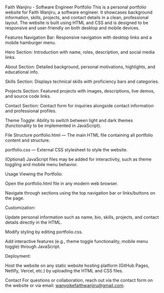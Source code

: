 Faith Wanjiru - Software Engineer Portfolio
This is a personal portfolio website for Faith Wanjiru, a software engineer. It showcases background information, skills, projects, and contact details in a clean, professional layout. The website is built using HTML and CSS and is designed to be responsive and user-friendly on both desktop and mobile devices.

Features
Navigation Bar: Responsive navigation with desktop links and a mobile hamburger menu.

Hero Section: Introduction with name, roles, description, and social media links.

About Section: Detailed background, personal motivations, highlights, and educational info.

Skills Section: Displays technical skills with proficiency bars and categories.

Projects Section: Featured projects with images, descriptions, live demos, and source code links.

Contact Section: Contact form for inquiries alongside contact information and professional profiles.

Theme Toggle: Ability to switch between light and dark themes (functionality to be implemented in JavaScript).

File Structure
portfolio.html — The main HTML file containing all portfolio content and structure.

portfolio.css — External CSS stylesheet to style the website.

(Optional) JavaScript files may be added for interactivity, such as theme toggling and mobile menu behavior.

Usage
Viewing the Portfolio:

Open the portfolio.html file in any modern web browser.

Navigate through sections using the top navigation bar or links/buttons on the page.

Customization:

Update personal information such as name, bio, skills, projects, and contact details directly in the HTML.

Modify styling by editing portfolio.css.

Add interactive features (e.g., theme toggle functionality, mobile menu toggle) through JavaScript.

Deployment:

Host the website on any static website hosting platform (GitHub Pages, Netlify, Vercel, etc.) by uploading the HTML and CSS files.

Contact
For questions or collaboration, reach out via the contact form on the website or via email: wanyoikefaithwanjiru@gmail.com.

